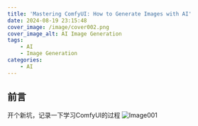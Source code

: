 ```yaml
---
title: 'Mastering ComfyUI: How to Generate Images with AI'
date: 2024-08-19 23:15:48
cover_image: /image/cover002.png
cover_image_alt: AI Image Generation
tags:
    - AI
    - Image Generation
categories:
    - AI
---
```

## 前言
开个新坑，记录一下学习ComfyUI的过程
![Image001](001.png)